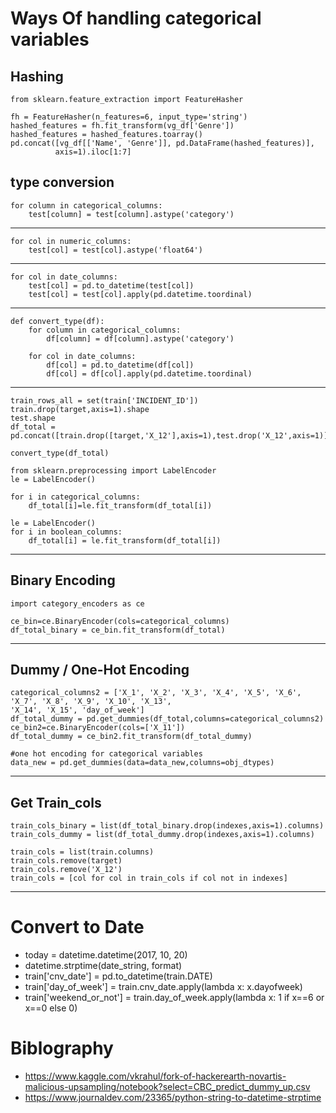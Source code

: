 # Ways Of handling categorical variables

## Hashing

    from sklearn.feature_extraction import FeatureHasher

    fh = FeatureHasher(n_features=6, input_type='string')
    hashed_features = fh.fit_transform(vg_df['Genre'])
    hashed_features = hashed_features.toarray()
    pd.concat([vg_df[['Name', 'Genre']], pd.DataFrame(hashed_features)], 
              axis=1).iloc[1:7]																																																	
## type conversion
    for column in categorical_columns:
        test[column] = test[column].astype('category')
---

    for col in numeric_columns:
        test[col] = test[col].astype('float64')
---

    for col in date_columns:
        test[col] = pd.to_datetime(test[col])
        test[col] = test[col].apply(pd.datetime.toordinal)
---

    def convert_type(df):
        for column in categorical_columns:
            df[column] = df[column].astype('category')

        for col in date_columns: 
            df[col] = pd.to_datetime(df[col]) 
            df[col] = df[col].apply(pd.datetime.toordinal)

---

    train_rows_all = set(train['INCIDENT_ID'])
    train.drop(target,axis=1).shape
    test.shape
    df_total = pd.concat([train.drop([target,'X_12'],axis=1),test.drop('X_12',axis=1)])
    
    convert_type(df_total)
    
    from sklearn.preprocessing import LabelEncoder
    le = LabelEncoder()

    for i in categorical_columns:
        df_total[i]=le.fit_transform(df_total[i])

    le = LabelEncoder()
    for i in boolean_columns:
        df_total[i] = le.fit_transform(df_total[i])

---

## Binary Encoding

    import category_encoders as ce

    ce_bin=ce.BinaryEncoder(cols=categorical_columns)
    df_total_binary = ce_bin.fit_transform(df_total)

---

## Dummy / One-Hot Encoding

    categorical_columns2 = ['X_1', 'X_2', 'X_3', 'X_4', 'X_5', 'X_6', 'X_7', 'X_8', 'X_9', 'X_10', 'X_13',
    'X_14', 'X_15', 'day_of_week']
    df_total_dummy = pd.get_dummies(df_total,columns=categorical_columns2)
    ce_bin2=ce.BinaryEncoder(cols=['X_11'])
    df_total_dummy = ce_bin2.fit_transform(df_total_dummy)
        
    #one hot encoding for categorical variables
    data_new = pd.get_dummies(data=data_new,columns=obj_dtypes)

---

## Get Train_cols

    train_cols_binary = list(df_total_binary.drop(indexes,axis=1).columns)
    train_cols_dummy = list(df_total_dummy.drop(indexes,axis=1).columns)

    train_cols = list(train.columns) 
    train_cols.remove(target) 
    train_cols.remove('X_12')
    train_cols = [col for col in train_cols if col not in indexes]

---

# Convert to Date
 - today = datetime.datetime(2017, 10, 20)
 - datetime.strptime(date_string, format)
 - train['cnv_date'] = pd.to_datetime(train.DATE)
 - train['day_of_week'] = train.cnv_date.apply(lambda x: x.dayofweek)
 - train['weekend_or_not'] = train.day_of_week.apply(lambda x: 1 if x==6 or x==0 else 0)

# Biblography
- https://www.kaggle.com/vkrahul/fork-of-hackerearth-novartis-malicious-upsampling/notebook?select=CBC_predict_dummy_up.csv
- https://www.journaldev.com/23365/python-string-to-datetime-strptime

